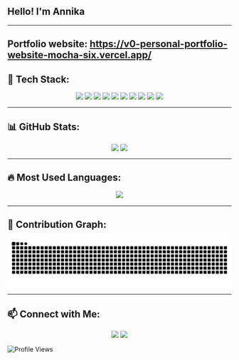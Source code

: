 ## Hello! I'm Annika 
---
## Portfolio website: https://v0-personal-portfolio-website-mocha-six.vercel.app/

## 🚀 Tech Stack:
<p align="center">
  <img src="https://img.shields.io/badge/-Java-007396?style=for-the-badge&logo=java&logoColor=white">
  <img src="https://img.shields.io/badge/-Python-3776AB?style=for-the-badge&logo=python&logoColor=white">
  <img src="https://img.shields.io/badge/-MATLAB-0076A8?style=for-the-badge&logo=mathworks&logoColor=white">
  <img src="https://img.shields.io/badge/-SQL-4479A1?style=for-the-badge&logo=postgresql&logoColor=white">
  <img src="https://img.shields.io/badge/-Pandas-150458?style=for-the-badge&logo=pandas&logoColor=white">
  <img src="https://img.shields.io/badge/-NumPy-013243?style=for-the-badge&logo=numpy&logoColor=white">
  <img src="https://img.shields.io/badge/-PyTorch-EE4C2C?style=for-the-badge&logo=pytorch&logoColor=white">
  <img src="https://img.shields.io/badge/-Scikit_Learn-F7931E?style=for-the-badge&logo=scikit-learn&logoColor=white">
  <img src="https://img.shields.io/badge/-Canva-00C4CC?style=for-the-badge&logo=canva&logoColor=white">
  <img src="https://img.shields.io/badge/-Figma-F24E1E?style=for-the-badge&logo=figma&logoColor=white">
</p>

---

## 📊 GitHub Stats:
<p align="center">
  <img src="https://github-readme-stats.vercel.app/api?username=annikaasinha&show_icons=true&theme=tokyonight" width="48%">
  <img src="https://github-readme-streak-stats.herokuapp.com/?user=annikaasinha&theme=tokyonight" width="48%">
</p>

---

## 🔥 Most Used Languages:
<p align="center">
  <img src="https://github-readme-stats.vercel.app/api/top-langs/?username=annikaasinha&layout=compact&theme=tokyonight" width="48%">
</p>

---

## 🐍 Contribution Graph:
![GitHub Contribution Snake](https://github.com/annikaasinha/annikaasinha/blob/output/github-snake.svg)

---

## 📫 Connect with Me:
<p align="center">
  <a href="https://linkedin.com/in/annika-sinha"><img src="https://img.shields.io/badge/-LinkedIn-0A66C2?style=for-the-badge&logo=linkedin&logoColor=white"></a>
  <a href="mailto:annika22082@iiitd.ac.in"><img src="https://img.shields.io/badge/-Email-D14836?style=for-the-badge&logo=gmail&logoColor=white"></a>
</p>

![Profile Views](https://komarev.com/ghpvc/?username=annikaasinha&color=blue)


<!--
**annikaasinha/annikaasinha** is a ✨ _special_ ✨ repository because its `README.md` (this file) appears on your GitHub profile.

Here are some ideas to get you started:

- 🔭 I’m currently working on ...
- 🌱 I’m currently learning ...
- 👯 I’m looking to collaborate on ...
- 🤔 I’m looking for help with ...
- 💬 Ask me about ...
- 📫 How to reach me: ...
- 😄 Pronouns: ...
- ⚡ Fun fact: ...
-->
